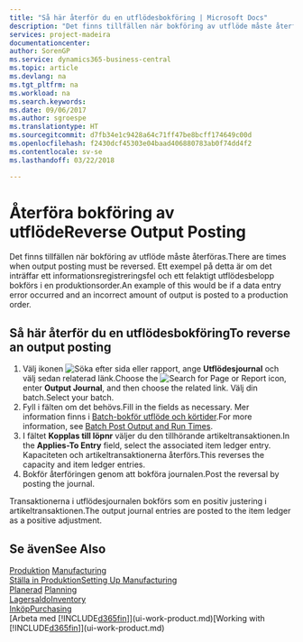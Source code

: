 ```yaml
---
title: "Så här återför du en utflödesbokföring | Microsoft Docs"
description: "Det finns tillfällen när bokföring av utflöde måste återföras. Ett exempel på detta är om det inträffar ett informationsregistreringsfel och ett felaktigt utflödesbelopp bokförs i en produktionsorder."
services: project-madeira
documentationcenter: 
author: SorenGP
ms.service: dynamics365-business-central
ms.topic: article
ms.devlang: na
ms.tgt_pltfrm: na
ms.workload: na
ms.search.keywords: 
ms.date: 09/06/2017
ms.author: sgroespe
ms.translationtype: HT
ms.sourcegitcommit: d7fb34e1c9428a64c71ff47be8bcff174649c00d
ms.openlocfilehash: f2430dcf45303e04baad406880783ab0f74dd4f2
ms.contentlocale: sv-se
ms.lasthandoff: 03/22/2018

---
```

# <a name="reverse-output-posting"></a><span data-ttu-id="7afd4-104">Återföra bokföring av utflöde</span><span class="sxs-lookup"><span data-stu-id="7afd4-104">Reverse Output Posting</span></span>
<span data-ttu-id="7afd4-105">Det finns tillfällen när bokföring av utflöde måste återföras.</span><span class="sxs-lookup"><span data-stu-id="7afd4-105">There are times when output posting must be reversed.</span></span> <span data-ttu-id="7afd4-106">Ett exempel på detta är om det inträffar ett informationsregistreringsfel och ett felaktigt utflödesbelopp bokförs i en produktionsorder.</span><span class="sxs-lookup"><span data-stu-id="7afd4-106">An example of this would be if a data entry error occurred and an incorrect amount of output is posted to a production order.</span></span>  

## <a name="to-reverse-an-output-posting"></a><span data-ttu-id="7afd4-107">Så här återför du en utflödesbokföring</span><span class="sxs-lookup"><span data-stu-id="7afd4-107">To reverse an output posting</span></span>  
1.  <span data-ttu-id="7afd4-108">Välj ikonen ![Söka efter sida eller rapport](media/ui-search/search_small.png "Ikonen Söka efter sida eller rapport"), ange **Utflödesjournal** och välj sedan relaterad länk.</span><span class="sxs-lookup"><span data-stu-id="7afd4-108">Choose the ![Search for Page or Report](media/ui-search/search_small.png "Search for Page or Report icon") icon, enter **Output Journal**, and then choose the related link.</span></span> <span data-ttu-id="7afd4-109">Välj din batch.</span><span class="sxs-lookup"><span data-stu-id="7afd4-109">Select your batch.</span></span>  
2. <span data-ttu-id="7afd4-110">Fyll i fälten om det behövs.</span><span class="sxs-lookup"><span data-stu-id="7afd4-110">Fill in the fields as necessary.</span></span> <span data-ttu-id="7afd4-111">Mer information finns i [Batch-bokför utflöde och körtider](production-how-to-post-output-quantity.md).</span><span class="sxs-lookup"><span data-stu-id="7afd4-111">For more information, see [Batch Post Output and Run Times](production-how-to-post-output-quantity.md).</span></span>
3.  <span data-ttu-id="7afd4-112">I fältet **Kopplas till löpnr** väljer du den tillhörande artikeltransaktionen.</span><span class="sxs-lookup"><span data-stu-id="7afd4-112">In the **Applies-To Entry** field, select the associated item ledger entry.</span></span> <span data-ttu-id="7afd4-113">Kapaciteten och artikeltransaktionerna återförs.</span><span class="sxs-lookup"><span data-stu-id="7afd4-113">This reverses the capacity and item ledger entries.</span></span>  
4. <span data-ttu-id="7afd4-114">Bokför återföringen genom att bokföra journalen.</span><span class="sxs-lookup"><span data-stu-id="7afd4-114">Post the reversal by posting the journal.</span></span>  

<span data-ttu-id="7afd4-115">Transaktionerna i utflödesjournalen bokförs som en positiv justering i artikeltransaktionen.</span><span class="sxs-lookup"><span data-stu-id="7afd4-115">The output journal entries are posted to the item ledger as a positive adjustment.</span></span>  

## <a name="see-also"></a><span data-ttu-id="7afd4-116">Se även</span><span class="sxs-lookup"><span data-stu-id="7afd4-116">See Also</span></span>  
 <span data-ttu-id="7afd4-117">[Produktion](production-manage-manufacturing.md)  </span><span class="sxs-lookup"><span data-stu-id="7afd4-117">[Manufacturing](production-manage-manufacturing.md)  </span></span>  
 [<span data-ttu-id="7afd4-118">Ställa in Produktion</span><span class="sxs-lookup"><span data-stu-id="7afd4-118">Setting Up Manufacturing</span></span>](production-configure-production-processes.md)  
 <span data-ttu-id="7afd4-119">[Planerad](production-planning.md)    </span><span class="sxs-lookup"><span data-stu-id="7afd4-119">[Planning](production-planning.md)    </span></span>  
 [<span data-ttu-id="7afd4-120">Lagersaldo</span><span class="sxs-lookup"><span data-stu-id="7afd4-120">Inventory</span></span>](inventory-manage-inventory.md)  
 [<span data-ttu-id="7afd4-121">Inköp</span><span class="sxs-lookup"><span data-stu-id="7afd4-121">Purchasing</span></span>](purchasing-manage-purchasing.md)  
 <span data-ttu-id="7afd4-122">[Arbeta med [!INCLUDE[d365fin](includes/d365fin_md.md)]](ui-work-product.md)</span><span class="sxs-lookup"><span data-stu-id="7afd4-122">[Working with [!INCLUDE[d365fin](includes/d365fin_md.md)]](ui-work-product.md)</span></span>  

